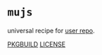 # `mujs`

universal recipe for [user repo](../themartiancompany/ur).

[PKGBUILD](PKGBUILD)
[LICENSE](COPYING)
